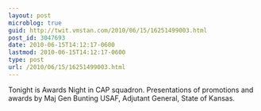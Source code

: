 ```yaml
---
layout: post
microblog: true
guid: http://twit.vmstan.com/2010/06/15/16251499003.html
post_id: 3047693
date: 2010-06-15T14:12:17-0600
lastmod: 2010-06-15T14:12:17-0600
type: post
url: /2010/06/15/16251499003.html
---
```

Tonight is Awards Night in CAP squadron. Presentations of promotions and awards by Maj Gen Bunting USAF, Adjutant General, State of Kansas.
